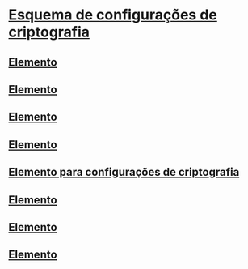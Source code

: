 # [Esquema de configurações de criptografia](index.md)
## [<cryptoClasses> Elemento](cryptoclasses-element.md)
## [<cryptoClass> Elemento](cryptoclass-element.md)
## [<cryptographySettings> Elemento](cryptographysettings-element.md)
## [<cryptoNameMapping> Elemento](cryptonamemapping-element.md)
## [<mscorlib>Elemento para configurações de criptografia](mscorlib-element-for-cryptography-settings.md)
## [<nameEntry> Elemento](nameentry-element.md)
## [<oidEntry> Elemento](oidentry-element.md)
## [<oidMap> Elemento](oidmap-element.md)
